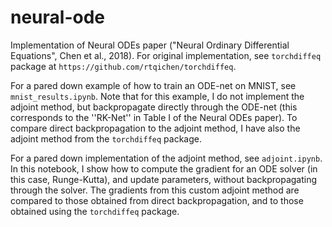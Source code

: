 # neural-ode
Implementation of Neural ODEs paper ("Neural Ordinary Differential Equations", Chen et al., 2018). For original implementation, see ``torchdiffeq`` package at ``https://github.com/rtqichen/torchdiffeq``.

For a pared down example of how to train an ODE-net on MNIST, see ``mnist_results.ipynb``. Note that for this example, I do not implement the adjoint method, but backpropagate directly through the ODE-net (this corresponds to the ''RK-Net'' in Table I of the Neural ODEs paper). To compare direct backpropagation to the adjoint method, I have also the adjoint method from the ``torchdiffeq`` package.

For a pared down implementation of the adjoint method, see ``adjoint.ipynb``. In this notebook, I show how to compute the gradient for an ODE solver (in this case, Runge-Kutta), and update parameters, without backpropagating through the solver. The gradients from this custom adjoint method are compared to those obtained from direct backpropagation, and to those obtained using the ``torchdiffeq`` package.
